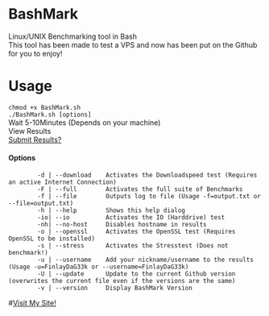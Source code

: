 # BashMark
Linux/UNIX Benchmarking tool in Bash  
This tool has been made to test a VPS and now has been put on the Github for you to enjoy!

# Usage
`chmod +x BashMark.sh`  
`./BashMark.sh [options]`  
Wait 5-10Minutes (Depends on your machine)  
View Results  
[Submit Results?](https://finlaydag33k.nl/da-foramz/forum/projects/bashmark/scores/)

#### Options
`        -d | --download    Activates the Downloadspeed test (Requires an active Internet Connection)`  
`        -F | --full        Activates the full suite of Benchmarks`  
`        -f | --file        Outputs log to file (Usage -f=output.txt or --file=output.txt)`  
`        -h | --help        Shows this help dialog`  
`        -io| --io          Activates the IO (Harddrive) test`  
`        -nh| --no-host     Disables hostname in results`  
`        -o | --openssl     Activates the OpenSSL test (Requires OpenSSL to be installed)`  
`        -s | --stress      Activates the Stresstest (Does not benchmark!)`  
`        -u | --username    Add your nickname/username to the results (Usage -u=FinlayDaG33k or --username=FinlayDaG33k)`  
`        -U | --update      Update to the current Github version (overwrites the current file even if the versions are the same)`  
`        -v | --version     Display BashMark Version`  

#[Visit My Site!](https://finlaydag33k.nl/?mref=FinlaydaG33k)
